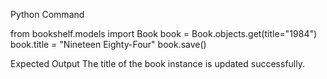 Python Command

from bookshelf.models import Book
book = Book.objects.get(title="1984")
book.title = "Nineteen Eighty-Four"
book.save()


Expected Output
The title of the book instance is updated successfully.

